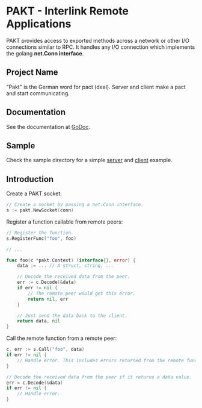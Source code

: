 # PAKT - Interlink Remote Applications

PAKT provides access to exported methods across a network or other I/O connections similar to RPC.
It handles any I/O connection which implements the golang **net.Conn interface**.

## Project Name

"Pakt" is the German word for pact (deal). Server and client make a pact and start communicating.

## Documentation

See the documentation at [GoDoc](https://godoc.org/github.com/desertbit/pakt).

## Sample

Check the sample directory for a simple [server](sample/server) and [client](sample/client) example.

## Introduction

Create a PAKT socket:
```go
// Create a socket by passing a net.Conn interface.
s := pakt.NewSocket(conn)
```

Register a function callable from remote peers:
```go
// Register the function.
s.RegisterFunc("foo", foo)

// ...

func foo(c *pakt.Context) (interface{}, error) {
    data := ... // A struct, string, ...

	// Decode the received data from the peer.
	err := c.Decode(&data)
	if err != nil {
		// The remote peer would get this error.
		return nil, err
	}

	// Just send the data back to the client.
	return data, nil
}
```

Call the remote function from a remote peer:
```go
c, err := s.Call("foo", data)
if err != nil {
    // Handle error. This includes errors returned from the remote function.
}

// Decode the received data from the peer if it returns a data value.
err = c.Decode(&data)
if err != nil {
    // Handle error.
}
```
